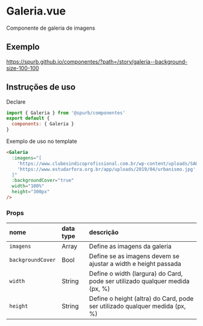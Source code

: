 # Galeria.vue
Componente de galeria de imagens

## Exemplo
https://spurb.github.io/componentes/?path=/story/galeria--background-size-100-100

## Instruções de uso
Declare
```js
import { Galeria } from '@spurb/componentes'
export default {
  components: { Galeria }
}
```

Exemplo de uso no template
```html
<Galeria
  :imagens="[
    'https://www.clubesindicoprofissional.com.br/wp-content/uploads/SAO-PAULO11.jpg', 
    'https://www.estudarfora.org.br/app/uploads/2019/04/urbanismo.jpg'
  ]"
  :backgroundCover="true"
  width="100%"
  height="300px"
/>
```

### Props
| nome | data type | descrição |
|:-|:-|:-|
| `imagens` |  Array | Define as imagens da galeria |
| `backgroundCover` | Bool | Define se as imagens devem se ajustar a width e height passada |
| `width` | String | Define o width (largura) do Card, pode ser utilizado qualquer medida (px, %) |
| `height` | String | Define o height (altra) do Card, pode ser utilizado qualquer medida (px, %) |
